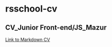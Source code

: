 # rsschool-cv
## CV_Junior Front-end/JS_Mazur
[Link to Markdown CV](https://Irina-Mazur.github.io/rsschool-cv/cv)
